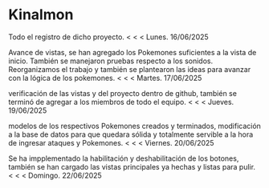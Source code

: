 # Kinalmon
Todo el registro de dicho proyecto.
<
<
<
Lunes. 16/06/2025

Avance de vistas, se han agregado los Pokemones suficientes a la vista de inicio. También se manejaron pruebas respecto a los sonidos. Reorganizamos el trabajo y también se plantearon las ideas para avanzar con la lógica de los pokemones.
<
<
<
Martes. 17/06/2025

verificación de las vistas y del proyecto dentro de github, también se terminó de agregar a los miembros de todo el equipo.
<
<
<
Jueves. 19/06/2025

modelos de los respectivos Pokemones creados y terminados, modificación a la base de datos para que quedara sólida y totalmente servible a la hora de ingresar ataques y Pokemones. 
<
<
<
Viernes. 20/06/2025

Se ha impplementado la habilitación y deshabilitación de los botones, también se han cargado las vistas principales ya hechas y listas para pulir.
<
<
<
Domingo. 22/06/2025


